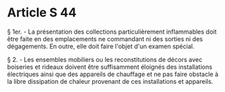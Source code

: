 # Article S 44

§ 1er. - La présentation des collections particulièrement inflammables doit être faite en des emplacements ne commandant ni des sorties ni des dégagements. En outre, elle doit faire l'objet d'un examen spécial.

§ 2. - Les ensembles mobiliers ou les reconstitutions de décors avec boiseries et rideaux doivent être suffisamment éloignés des installations électriques ainsi que des appareils de chauffage et ne pas faire obstacle à la libre dissipation de chaleur provenant de ces installations et appareils.
